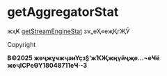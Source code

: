 # getAggregatorStat

жҳҜ [getStreamEngineStat](getStreamEngineStat.md)
зҡ„еҲ«еҗҚгҖӮ

Copyright

**В©2025 жөҷжұҹжҷәиҮҫз§‘жҠҖжңүйҷҗе…¬еҸё жөҷICPеӨҮ18048711еҸ·-3**

